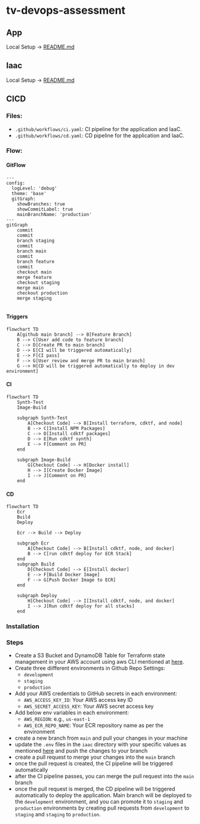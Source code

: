 # tv-devops-assessment
## App
Local Setup -> [README.md](app/README.md#local-development-setup)

## Iaac
Local Setup -> [README.md](iaac/README.md#installation-and-usage-on-local-machine)

## CICD

### Files:
- `.github/workflows/ci.yaml`: CI pipeline for the application and IaaC.
- `.github/workflows/cd.yaml`: CD pipeline for the application and IaaC.

### Flow:
#### GitFlow

```mermaid
---
config:
  logLevel: 'debug'
  theme: 'base'
  gitGraph:
    showBranches: true
    showCommitLabel: true
    mainBranchName: 'production'
---
gitGraph
    commit
    commit
    branch staging
    commit
    branch main
    commit
    branch feature
    commit
    checkout main
    merge feature
    checkout staging
    merge main
    checkout production
    merge staging
    
```

#### Triggers
```mermaid
flowchart TD
    A[github main branch] --> B[Feature Branch]
    B --> C[User add code to feature branch]
    C --> D[Create PR to main branch]
    D --> E[CI will be triggered automatically]
    E --> F[CI pass]
    F --> G[User review and merge PR to main branch]
    G --> H[CD will be triggered automatically to deploy in dev environment]
```

#### CI
```mermaid
flowchart TD
    Synth-Test
    Image-Build

    subgraph Synth-Test
        A[Checkout Code] --> B[Install terraform, cdktf, and node]
        B --> C[Install NPM Packages]
        C --> D[Install cdktf packages]
        D --> E[Run cdktf synth]
        E --> F[Comment on PR]
    end

    subgraph Image-Build
        G[Checkout Code] --> H[Docker install]
        H --> I[Create Docker Image]
        I --> J[Comment on PR]
    end
```
#### CD
```mermaid
flowchart TD
    Ecr
    Build
    Deploy

    Ecr --> Build --> Deploy

    subgraph Ecr
        A[Checkout Code] --> B[Install cdktf, node, and docker]
        B --> C[run cdktf deploy for ECR Stack]
    end
    subgraph Build
        D[Checkout Code] --> E[Install docker]
        E --> F[Build Docker Image]
        F --> G[Push Docker Image to ECR]
    end

    subgraph Deploy
        H[Checkout Code] --> I[Install cdktf, node, and docker]
        I --> J[Run cdktf deploy for all stacks]
    end
```

### Installation
### Steps
- Create a S3 Bucket and DynamoDB Table for Terraform state management in your AWS account using aws CLI mentioned at [here](iaac/README.md#steps-to-run).
- Create three diifferent environments in Github Repo Settings:
  - `development`
  - `staging`
  - `production`
- Add your AWS credentials to GitHub secrets in each environment:
  - `AWS_ACCESS_KEY_ID`: Your AWS access key ID
  - `AWS_SECRET_ACCESS_KEY`: Your AWS secret access key
- Add below env variables in each environment:
  - `AWS_REGION`: e.g., `us-east-1`
  - `AWS_ECR_REPO_NAME`: Your ECR repository name as per the environment
- create a new branch from `main` and pull your changes in your machine
- update the `.env` files in the `iaac` directory with your specific values as mentioned [here](iaac/README.md#env-files) and push the changes to your branch
- create a pull request to merge your changes into the `main` branch
- once the pull request is created, the CI pipeline will be triggered automatically
- after the CI pipeline passes, you can merge the pull request into the `main` branch
- once the pull request is merged, the CD pipeline will be triggered automatically to deploy the application. Main branch will be deployed to the `development` environment, and you can promote it to `staging` and `production` environments by creating pull requests from `development` to `staging` and `staging` to `production`.